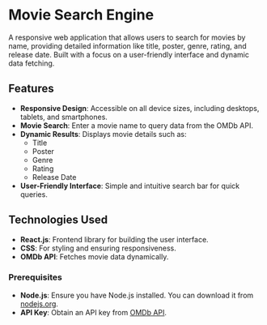 # Movie Search Engine

A responsive web application that allows users to search for movies by name, providing detailed information like title, poster, genre, rating, and release date. Built with a focus on a user-friendly interface and dynamic data fetching.

## Features

- **Responsive Design**: Accessible on all device sizes, including desktops, tablets, and smartphones.
- **Movie Search**: Enter a movie name to query data from the OMDb API.
- **Dynamic Results**: Displays movie details such as:
  - Title
  - Poster
  - Genre
  - Rating
  - Release Date
- **User-Friendly Interface**: Simple and intuitive search bar for quick queries.

## Technologies Used

- **React.js**: Frontend library for building the user interface.
- **CSS**: For styling and ensuring responsiveness.
- **OMDb API**: Fetches movie data dynamically.

### Prerequisites

- **Node.js**: Ensure you have Node.js installed. You can download it from [nodejs.org](https://nodejs.org/).
- **API Key**: Obtain an API key from [OMDb API](https://www.omdbapi.com/).
